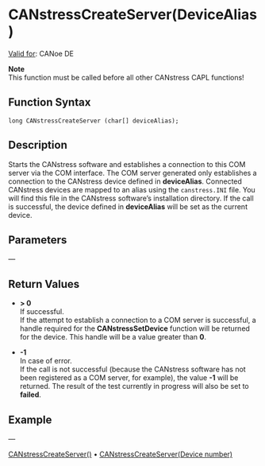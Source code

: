 # CANstressCreateServer(DeviceAlias)

[Valid for](../../../Shared/FeatureAvailability.md):  CANoe DE

**Note**  
This function must be called before all other CANstress CAPL functions!

## Function Syntax

```
long CANstressCreateServer (char[] deviceAlias);
```

## Description

Starts the CANstress software and establishes a connection to this COM server via the COM interface. The COM server generated only establishes a connection to the CANstress device defined in **deviceAlias**. Connected CANstress devices are mapped to an alias using the `canstress.INI` file. You will find this file in the CANstress software’s installation directory. If the call is successful, the device defined in **deviceAlias** will be set as the current device.

## Parameters

—

## Return Values

- **> 0**  
  If successful.  
  If the attempt to establish a connection to a COM server is successful, a handle required for the **CANstressSetDevice** function will be returned for the device. This handle will be a value greater than **0**.

- **-1**  
  In case of error.  
  If the call is not successful (because the CANstress software has not been registered as a COM server, for example), the value **-1** will be returned. The result of the test currently in progress will also be set to **failed**.

## Example

—

[CANstressCreateServer()](CAPLfunctionCANstressCreateServer.md)  •  [CANstressCreateServer(Device number)](CAPLfunctionCANstressCreateServerDeviceNr.md)
